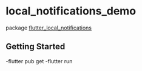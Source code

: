# local_notifications_demo

package
[flutter_local_notifications](https://pub.dev/packages/flutter_local_notifications)


## Getting Started

-flutter pub get
-flutter run
